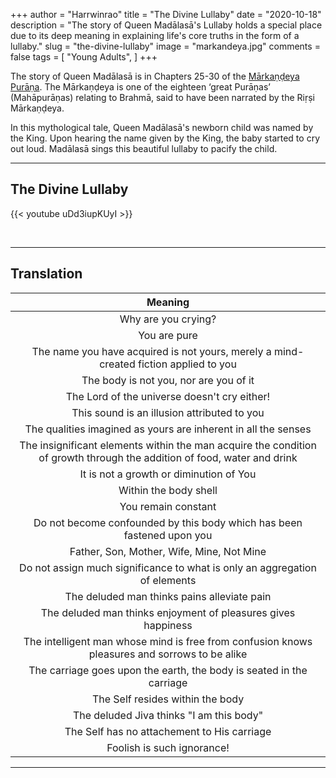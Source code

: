 +++
author = "Harrwinrao"
title = "The Divine Lullaby"
date = "2020-10-18"
description = "The story of Queen Madālasā's Lullaby holds a special place due to its deep meaning in explaining life's core truths in the form of a lullaby."
slug = "the-divine-lullaby"
image = "markandeya.jpg"
comments = false
tags = [
    "Young Adults",
]
+++

The story of Queen Madālasā is in Chapters 25-30 of the [Mārkaṇḍeya Purāṇa](https://practicalphilosophy.org.au/extras/mada-lasa/). The Mārkaṇḍeya is one of the eighteen ‘great Purāṇas’ (Mahāpurāṇas) relating to Brahmā, said to have been narrated by the Riṛṣi Mārkaṇḍeya.

In this mythological tale, Queen Madālasā's newborn child was named by the King. Upon hearing the name given by the King, the baby started to cry out loud. Madālasā sings this beautiful lullaby to pacify the child.
<!--more-->
---

## The Divine Lullaby

{{< youtube uDd3iupKUyI >}}

<br>

---

## Translation

| Meaning   |
| :----:  |
| Why are you crying? |
| You are pure |
| The name you have acquired is not yours, merely a mind-created fiction applied to you |
| The body is not you, nor are you of it |
| The Lord of the universe doesn't cry either! |
| This sound is an illusion attributed to you |
| The qualities imagined as yours are inherent in all the senses |
| The insignificant elements within the man acquire the condition of growth through the addition of food, water and drink |
| It is not a growth or diminution of You |
| Within the body shell |
| You remain constant |
| Do not become confounded by this body which has been fastened upon you |
| Father, Son, Mother, Wife, Mine, Not Mine |
| Do not assign much significance to what is only an aggregation of elements |
| The deluded man thinks pains alleviate pain |
| The deluded man thinks enjoyment of pleasures gives happiness |
| The intelligent man whose mind is free from confusion knows pleasures and sorrows to be alike |
| The carriage goes upon the earth, the body is seated in the carriage |
| The Self resides within the body |
| The deluded Jiva thinks "I am this body" |
| The Self has no attachement to His carriage |
| Foolish is such ignorance! |

---